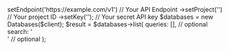 <?php

use Appwrite\Client;
use Appwrite\Services\Databases;

$client = (new Client())
    ->setEndpoint('https://example.com/v1') // Your API Endpoint
    ->setProject('<YOUR_PROJECT_ID>') // Your project ID
    ->setKey('<YOUR_API_KEY>'); // Your secret API key

$databases = new Databases($client);

$result = $databases->list(
    queries: [], // optional
    search: '<SEARCH>' // optional
);